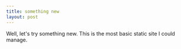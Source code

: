 ```yaml
---  
title: something new
layout: post
---  
```


Well, let's try something new. This is the most basic static site I could manage. 
